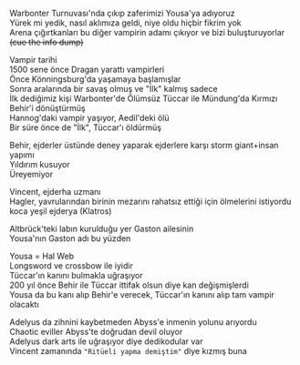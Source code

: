 Warbonter Turnuvası'nda çıkıp zaferimizi Yousa'ya adıyoruz  
	Yürek mi yedik, nasıl aklımıza geldi, niye oldu hiçbir fikrim yok  
	Arena çığırtkanları bu diğer vampirin adamı çıkıyor ve bizi buluşturuyorlar ~~(cue the info dump)~~  
  
Vampir tarihi  
	1500 sene önce Dragan yarattı vampirleri  
	Önce Könningsburg'da yaşamaya başlamışlar  
	Sonra aralarında bir savaş olmuş ve "İlk" kalmış sadece  
	İlk dediğimiz kişi Warbonter'de Ölümsüz Tüccar ile Mündung'da Kırmızı Behir'i dönüştürmüş  
	Hannog'daki vampir yaşıyor, Aedil'deki ölü  
	Bir süre önce de "İlk", Tüccar'ı öldürmüş  
	  
Behir, ejderler üstünde deney yaparak ejderlere karşı storm giant+insan yapımı  
	Yıldırım kusuyor  
	Üreyemiyor  
  
Vincent, ejderha uzmanı  
	Hagler, yavrularından birinin mezarını rahatsız ettiği için ölmelerini istiyordu koca yeşil ejderya (Klatros)  
	  
Altbrück'teki labın kurulduğu yer Gaston ailesinin  
	Yousa'nın Gaston adı bu yüzden  
	  
Yousa = Hal Web  
	Longsword ve crossbow ile iyidir  
	Tüccar'ın kanını bulmakla uğraşıyor  
	200 yıl önce Behir ile Tüccar ittifak olsun diye kan değişmişlerdi  
	Yousa da bu kanı alıp Behir'e verecek, Tüccar'ın kanını alıp tam vampir olacaktı  
	  
Adelyus da zihnini kaybetmeden Abyss'e inmenin yolunu arıyordu  
	Chaotic eviller Abyss'te doğrudan devil oluyor  
	Adelyus dark arts ile uğraşıyor diye dedikodular var  
	Vincent zamanında `"Ritüeli yapma demiştim"` diye kızmış buna